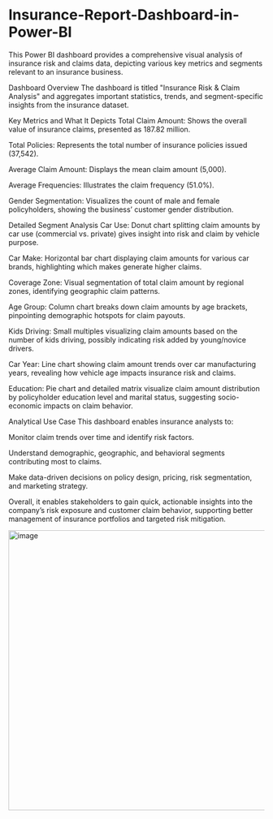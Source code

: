 # Insurance-Report-Dashboard-in-Power-BI

This Power BI dashboard provides a comprehensive visual analysis of insurance risk and claims data, depicting various key metrics and segments relevant to an insurance business.

Dashboard Overview
The dashboard is titled "Insurance Risk & Claim Analysis" and aggregates important statistics, trends, and segment-specific insights from the insurance dataset.

Key Metrics and What It Depicts
Total Claim Amount: Shows the overall value of insurance claims, presented as 187.82 million.

Total Policies: Represents the total number of insurance policies issued (37,542).

Average Claim Amount: Displays the mean claim amount (5,000).

Average Frequencies: Illustrates the claim frequency (51.0%).

Gender Segmentation: Visualizes the count of male and female policyholders, showing the business’ customer gender distribution.

Detailed Segment Analysis
Car Use: Donut chart splitting claim amounts by car use (commercial vs. private) gives insight into risk and claim by vehicle purpose.

Car Make: Horizontal bar chart displaying claim amounts for various car brands, highlighting which makes generate higher claims.

Coverage Zone: Visual segmentation of total claim amount by regional zones, identifying geographic claim patterns.

Age Group: Column chart breaks down claim amounts by age brackets, pinpointing demographic hotspots for claim payouts.

Kids Driving: Small multiples visualizing claim amounts based on the number of kids driving, possibly indicating risk added by young/novice drivers.

Car Year: Line chart showing claim amount trends over car manufacturing years, revealing how vehicle age impacts insurance risk and claims.

Education: Pie chart and detailed matrix visualize claim amount distribution by policyholder education level and marital status, suggesting socio-economic impacts on claim behavior.

Analytical Use Case
This dashboard enables insurance analysts to:

Monitor claim trends over time and identify risk factors.

Understand demographic, geographic, and behavioral segments contributing most to claims.

Make data-driven decisions on policy design, pricing, risk segmentation, and marketing strategy.

Overall, it enables stakeholders to gain quick, actionable insights into the company’s risk exposure and customer claim behavior, supporting better management of insurance portfolios and targeted risk mitigation.

<img width="928" height="552" alt="image" src="https://github.com/user-attachments/assets/eb3db7c7-ed04-4dbc-9de5-2f5ef3afc38e" />
